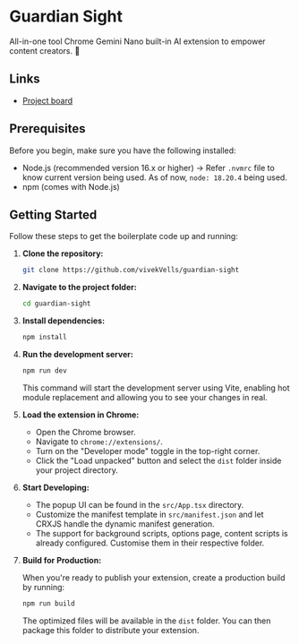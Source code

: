 # Guardian Sight

All-in-one tool Chrome Gemini Nano built-in AI extension to empower content creators. :rocket:

## Links

- [Project board](https://github.com/users/vivekVells/projects/3)

## Prerequisites

Before you begin, make sure you have the following installed:

- Node.js (recommended version 16.x or higher) -> Refer `.nvmrc` file to know current version being used. As of now, `node: 18.20.4` being used.
- npm (comes with Node.js)

## Getting Started

Follow these steps to get the boilerplate code up and running:

1. **Clone the repository:**

   ```bash
   git clone https://github.com/vivekVells/guardian-sight
   ```

2. **Navigate to the project folder:**

   ```bash
   cd guardian-sight
   ```

3. **Install dependencies:**

   ```bash
   npm install
   ```

4. **Run the development server:**

   ```bash
   npm run dev
   ```

   This command will start the development server using Vite, enabling hot module replacement and allowing you to see your changes in real.

5. **Load the extension in Chrome:**

   - Open the Chrome browser.
   - Navigate to `chrome://extensions/`.
   - Turn on the "Developer mode" toggle in the top-right corner.
   - Click the "Load unpacked" button and select the `dist` folder inside your project directory.

6. **Start Developing:**

   - The popup UI can be found in the `src/App.tsx` directory.
   - Customize the manifest template in `src/manifest.json` and let CRXJS handle the dynamic manifest generation.
   - The support for background scripts, options page, content scripts is already configured. Customise them in their respective folder.

7. **Build for Production:**

   When you're ready to publish your extension, create a production build by running:

   ```bash
   npm run build
   ```

   The optimized files will be available in the `dist` folder. You can then package this folder to distribute your extension.
